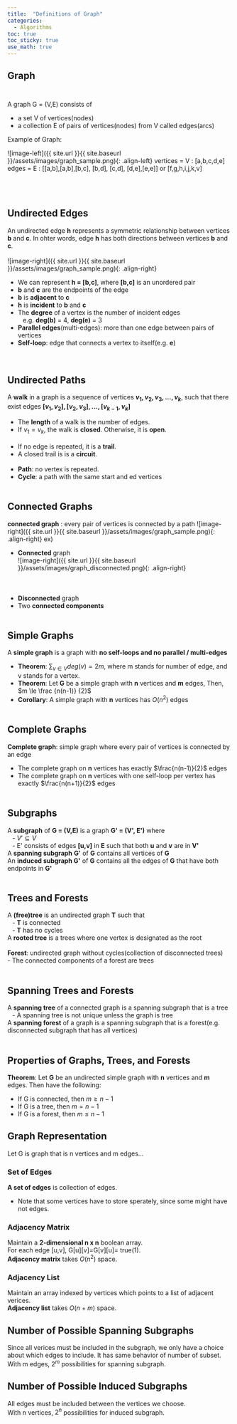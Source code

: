 ```yaml
---
title:  "Definitions of Graph"
categories: 
  - Algorithms
toc: true
toc_sticky: true
use_math: true
---
```


## Graph<br /><br />

A graph G = (V,E) consists of
  - a set V of vertices(nodes)
  - a collection E of pairs of vertices(nodes) from V called edges(arcs)

Example of Graph:

![image-left]({{ site.url }}{{ site.baseurl }}/assets/images/graph_sample.png){: .align-left} vertices = V : [a,b,c,d,e]<br /> edges = E : [[a,b],[a,b],[b,c], [b,d], [c,d], [d,e],[e,e]] or [f,g,h,i,j,k,v]
<br /><br /><br /><br />
## Undirected Edges
An undirected edge **h** represents a symmetric relationship between vertices **b** and **c**. In ohter words, edge **h** has both directions between vertices **b** and **c**.<br /><br />
 ![image-right]({{ site.url }}{{ site.baseurl }}/assets/images/graph_sample.png){: .align-right} 
 - We can represent **h = [b,c]**, where **[b,c]** is an unordered pair<br />
 - **b** and **c** are the endpoints of the edge<br />
 - **b** is **adjacent** to **c**<br />
 - **h** is **incident** to **b** and **c**<br />
 - The **degree** of a vertex is the number of incident edges<br />
 &ensp; e.g. **deg(b)** = 4, **deg(e)** = 3
 - **Parallel edges**(multi-edges): more than one edge between pairs of vertices<br />
 - **Self-loop**: edge that connects a vertex to itself(e.g. **e**)<br /><br /><br />

## Undirected Paths

 A **walk** in a graph is a sequence of vertices **$v_1,v_2,v_3,...,v_k$**, such that there exist edges **$[v_1,v_2],[v_2,v_3],...,[v_{k-1},v_k]$**<br />
 - The **length** of a walk is the number of edges.<br />
 - If $v_1=v_k$, the walk is **closed**. Otherwise, it is **open**.<br /><br />
 - If no edge is repeated, it is a **trail**.<br />
 - A closed trail is is a **circuit**.<br /><br />
 - **Path**: no vertex is repeated.<br />
 - **Cycle**: a path with the same start and ed vertices<br /><br />

## Connected Graphs

**connected graph** : every pair of vertices is connected by a path
 ![image-right]({{ site.url }}{{ site.baseurl }}/assets/images/graph_sample.png){: .align-right}
ex)<br />
- **Connected** graph<br />
 ![image-right]({{ site.url }}{{ site.baseurl }}/assets/images/graph_disconnected.png){: .align-right}
<br /><br /><br /><br />
 - **Disconnected** graph
 - Two **connected components**<br /><br />

## Simple Graphs
A **simple graph** is a graph with **no self-loops and no parallel / multi-edges**<br />
- **Theorem**: $\sum_{v \in V}deg(v)=2m$, where m stands for number of edge, and v stands for a vertex.<br />
- **Theorem**: Let **G** be a simple graph with **n** vertices and **m** edges, Then, $m \le \frac {n(n-1)} {2}$<br />
- **Corollary**: A simple graph with **n** vertices has $O(n^2)$ edges<br /><br />

## Complete Graphs

**Complete graph**: simple graph where every pair of vertices is connected by an edge<br />
- The complete graph on **n** vertices has exactly $\frac{n(n-1)}{2}$ edges <br />
- The complete graph on **n** vertices with one self-loop per vertex has exactly $\frac{n(n+1)}{2}$ edges <br /><br />

## Subgraphs
A **subgraph** of **G = (V,E)** is a graph **G' = (V', E')** where<br />
&ensp; - $V'\subseteq V$<br />
&ensp; - E' consists of edges **[u,v]** in **E** such that both **u** and **v** are in **V'** <br />
A **spanning subgraph** **G'** of **G** contains all vertices of **G**<br />
An **induced subgraph G'** of **G** contains all the edges of **G** that have both endpoints in **G'**<br /><br />

## Trees and Forests
A **(free)tree** is an undirected graph **T** such that<br />
 &ensp; - **T** is connected<br />
 &ensp; - **T** has no cycles<br />
A **rooted tree** is a trees where one vertex is designated as the root<br /><br />
**Forest**: undirected graph without cycles(collection of disconnected trees)
 &ensp; - The connected components of a forest are trees<br /><br />
## Spanning Trees and Forests
A **spanning tree** of a connected graph is a spanning subgraph that is a tree<br />
 &ensp; - A spanning tree is not unique unless the graph is tree<br />
A **spanning forest** of a graph is a spanning subgraph that is a forest(e.g. disconnected subgraph that has all vertices) <br /><br />
## Properties of Graphs, Trees, and Forests
**Theorem**: Let **G** be an undirected simple graph with **n** vertices and **m** edges. Then have the following:<br />
- If G is connected, then $m \ge {n-1}$ <br />
- If G is a tree, then $m=n-1$ <br />
- If G is a forest, then $m \le n-1$ <br />

## Graph Representation
Let G is graph that is n vertices and m edges...

### Set of Edges
**A set of edges** is collection of edges.
- Note that some vertices have to store sperately, since some might have not edges.

### Adjacency Matrix
Maintain a **2-dimensional n x n** boolean array.<br />
For each edge [u,v], G[u][v]=G[v][u]= true(1).<br />
**Adjacency matrix** takes $O(n^2)$ space.

### Adjacency List
Maintain an array indexed by vertices which points to a list of adjacent verices.<br />
**Adjacency list** takes $O(n+m)$ space.

## Number of Possible Spanning Subgraphs
Since all verices must be included in the subgraph, we only have a choice about which edges to include. It has same behavior of number of subset.<br />
With m edges, $2^m$ possibilities for spanning subgraph.<br />
## Number of Possible Induced Subgraphs
All edges must be included between the vertices we choose.<br />
With n vertices, $2^n$ possibilities for induced subgraph.

